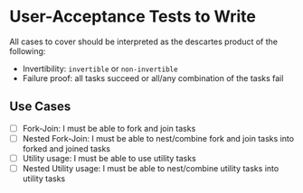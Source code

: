 # User-Acceptance Tests to Write

All cases to cover should be interpreted as the descartes
product of the following:
- Invertibility: `invertible` or `non-invertible`
- Failure proof: all tasks succeed or all/any combination of the tasks fail

## Use Cases
- [ ] Fork-Join: I must be able to fork and join tasks
- [ ] Nested Fork-Join: I must be able to nest/combine fork and join tasks into forked and joined tasks
- [ ] Utility usage: I must be able to use utility tasks
- [ ] Nested Utility usage: I must be able to nest/combine utility tasks into utility tasks
